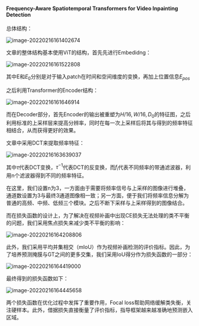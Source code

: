 #### Frequency-Aware Spatiotemporal Transformers for Video Inpainting Detection

总体结构：

![image-20220216161402674](C:\Users\dyh20200207\AppData\Roaming\Typora\typora-user-images\image-20220216161402674.png)

文章的整体结构基本使用ViT的结构，首先先进行Embedidng：

![image-20220216161522808](C:\Users\dyh20200207\AppData\Roaming\Typora\typora-user-images\image-20220216161522808.png)

其中E和$E_0$分别是对于输入patch在时间和空间维度的变换，再加上位置信息$E_{pos}$

之后利用Transformer的Encoder结构：

![image-20220216161646914](C:\Users\dyh20200207\AppData\Roaming\Typora\typora-user-images\image-20220216161646914.png)

而在Decoder部分，首先Encoder的输出被重塑为$H/16,W/16,D_0$的特征图，之后利用标准的上采样层来提高分辨率，同时在每一次上采样后将其与得到的频率特征相结合，从而获得更好的效果。

文章中采用DCT来提取频率特征：

![image-20220216163639037](C:\Users\dyh20200207\AppData\Roaming\Typora\typora-user-images\image-20220216163639037.png)

其中$\tau$代表DCT变换，$\tau^{-1}$代表DCT的反变换，而$f_i$代表不同频率的带通滤波器，利用n个滤波器得到不同的频率特征。

在这里，我们设置n为3，一方面由于需要将频率信号与上采样的图像进行堆叠，通道数设置为3与最终3通道图像相一致；另一方面，便于我们将频率信息分解为普通的高频、中频、低频三个模块。之后不断下采样与上采样得到的图像结合。

而在损失函数的设计上，为了解决在视频补画中出现CE损失无法处理的类不平衡的问题，我们采用焦点损失来减少类不平衡的影响：

![image-20220216164208806](C:\Users\dyh20200207\AppData\Roaming\Typora\typora-user-images\image-20220216164208806.png)

此外，我们采用平均并集相交（mIoU）作为视频补画检测的评价指标。因此，为了培养预测掩膜与GT之间的更多交集，我们采用IoU得分作为损失函数的一部分：

![image-20220216164419000](C:\Users\dyh20200207\AppData\Roaming\Typora\typora-user-images\image-20220216164419000.png)

最终得到的损失函数如下：

![image-20220216164445658](C:\Users\dyh20200207\AppData\Roaming\Typora\typora-user-images\image-20220216164445658.png)

两个损失函数在优化过程中发挥了重要作用，Focal loss帮助网络缓解类失衡，关注硬样本。此外，借据损失直接衡量了评价指标，指导框架越来越准确地预测嵌入区域。